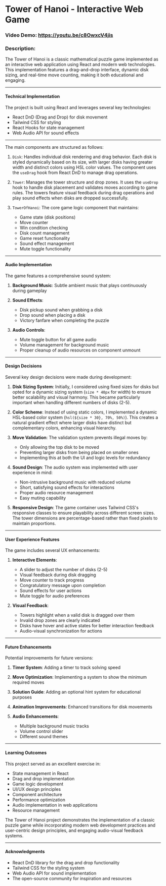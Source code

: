 # Tower of Hanoi - Interactive Web Game
### Video Demo: <https://youtu.be/c8OwxcV4jis>
### Description:

The Tower of Hanoi is a classic mathematical puzzle game implemented as an interactive web application 
using React and modern web technologies. This implementation features a drag-and-drop interface, dynamic disk sizing, 
and real-time move counting, making it both educational and engaging.

***
#### Technical Implementation

The project is built using React and leverages several key technologies:
- React DnD (Drag and Drop) for disk movement
- Tailwind CSS for styling
- React Hooks for state management
- Web Audio API for sound effects

***
 The main components are structured as follows:

1. `Disk`: Handles individual disk rendering and drag behavior. Each disk is styled dynamically based on its size, with larger disks having greater width and distinct colors using HSL color values. The component uses the `useDrag` hook from React DnD to manage drag operations.

2. `Tower`: Manages the tower structure and drop zones. It uses the `useDrop` hook to handle disk placement and validates moves according to game rules. The towers feature visual feedback during drag operations and play sound effects when disks are dropped successfully.

3. `TowerOfHanoi`: The core game logic component that maintains:
   - Game state (disk positions)
   - Move counter
   - Win condition checking
   - Disk count management
   - Game reset functionality
   - Sound effect management
   - Mute toggle functionality
***

#### Audio Implementation
The game features a comprehensive sound system:

1. **Background Music**: Subtle ambient music that plays continuously during gameplay
  
2. **Sound Effects**:

   - Disk pickup sound when grabbing a disk
   - Drop sound when placing a disk
   - Victory fanfare when completing the puzzle


3. **Audio Controls**:

   - Mute toggle button for all game audio
   - Volume management for background music
   - Proper cleanup of audio resources on component unmount

***

#### Design Decisions

Several key design decisions were made during development:

1. **Disk Sizing System**: Initially, I considered using fixed sizes for disks but opted for a dynamic sizing system (`size * 40px` for width) to ensure better scalability and visual harmony. This became particularly important when handling different numbers of disks (2-5).

2. **Color Scheme**: Instead of using static colors, I implemented a dynamic HSL-based color system (`hsl(${size * 30}, 70%, 50%)`). This creates a natural gradient effect where larger disks have distinct but complementary colors, enhancing visual hierarchy.

3. **Move Validation**: The validation system prevents illegal moves by:
   - Only allowing the top disk to be moved
   - Preventing larger disks from being placed on smaller ones
   - Implementing this at both the UI and logic levels for redundancy

4. **Sound Design**: The audio system was implemented with user experience in mind:

   - Non-intrusive background music with reduced volume
   - Short, satisfying sound effects for interactions
   - Proper audio resource management
   - Easy muting capability

5. **Responsive Design**: The game container uses Tailwind CSS's responsive classes to ensure playability across different screen sizes. The tower dimensions are percentage-based rather than fixed pixels to maintain proportions.

***
#### User Experience Features

The game includes several UX enhancements:

1. **Interactive Elements**:
   - A slider to adjust the number of disks (2-5)
   - Visual feedback during disk dragging
   - Move counter to track progress
   - Congratulatory message upon completion
   - Sound effects for user actions
   - Mute toggle for audio preferences

2. **Visual Feedback**:
   - Towers highlight when a valid disk is dragged over them
   - Invalid drop zones are clearly indicated
   - Disks have hover and active states for better interaction feedback
   - Audio-visual synchronization for actions
   
***

#### Future Enhancements

Potential improvements for future versions:

1. **Timer System**: Adding a timer to track solving speed
2. **Move Optimization**: Implementing a system to show the minimum required moves
3. **Solution Guide**: Adding an optional hint system for educational purposes
4. **Animation Improvements**: Enhanced transitions for disk movements
5. **Audio Enhancements**:

   - Multiple background music tracks
   - Volume control slider
   - Different sound themes

***

#### Learning Outcomes

This project served as an excellent exercise in:
- State management in React
- Drag and drop implementation
- Game logic development
- UI/UX design principles
- Component architecture
- Performance optimization
- Audio implementation in web applications
- Resource management

The Tower of Hanoi project demonstrates the implementation of a classic puzzle 
game while incorporating modern web development practices and user-centric design principles, and engaging audio-visual feedback systems.

***
#### Acknowledgments

- React DnD library for the drag and drop functionality
- Tailwind CSS for the styling system
- Web Audio API for sound implementation
- The open-source community for inspiration and resources